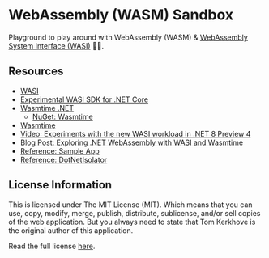 # WebAssembly (WASM) Sandbox

Playground to play around with WebAssembly (WASM) & [WebAssembly System Interface (WASI)](https://github.com/WebAssembly/Wasi) 🤹‍♂️.

## Resources

- [WASI](https://github.com/WebAssembly/Wasi)
- [Experimental WASI SDK for .NET Core](https://github.com/SteveSandersonMS/dotnet-wasi-sdk)
- [Wasmtime .NET](https://github.com/bytecodealliance/wasmtime-dotnet)
    - [NuGet: Wasmtime](https://www.nuget.org/packages/Wasmtime#readme-body-tab)
- [Wasmtime](https://github.com/bytecodealliance/wasmtime/releases)
- [Video: Experiments with the new WASI workload in .NET 8 Preview 4](https://www.youtube.com/watch?v=gKX-cdqnb8I)
- [Blog Post: Exploring .NET WebAssembly with WASI and Wasmtime](https://dev.to/azure/exploring-net-webassembly-with-wasi-and-wasmtime-41l5)
- [Reference: Sample App](https://github.com/lambdageek/sample-dotnet-wasi-vscode/tree/main/dotnet-wasi-hello)
- [Reference: DotNetIsolator](https://github.com/SteveSandersonMS/DotNetIsolator)

## License Information

This is licensed under The MIT License (MIT). Which means that you can use, copy, modify, merge, publish, distribute, sublicense, and/or sell copies of the web application. But you always need to state that Tom Kerkhove is the original author of this application.

Read the full license [here](LICENSE).
